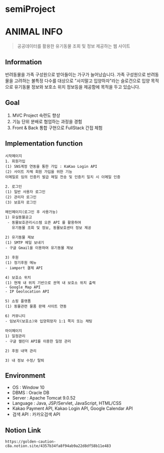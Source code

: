 # semiProject
 
# ANIMAL INFO
> 공공데이터를 활용한 유기동물 조회 및 정보 제공하는 웹 사이트

## Information
반려동물을 가족 구성원으로 받아들이는 가구가 늘어났습니다.
가족 구성원으로 반려동물을 고려하는 불특정 다수를 대상으로 
"사지말고 입양하자"라는 슬로건으로 입양 목적으로 유기동물 정보와 
보호소 위치 정보등을 제공함에 목적을 두고 있습니다.


## Goal
1. MVC Project 숙련도 향상
2. 기능 단위 분배로 협업하는 과정을 경험
3. Front & Back 통합 구현으로 FullStack 간접 체험

## Implementation function
```
시작페이지
1. 회원가입
(1) SNS계정 연동을 통한 가입 : KaKao Login API
(2) 사이트 자체 회원 가입을 위한 기능
이메일로 임의 인증키 발급 메일 전송 및 인증키 일치 시 이메일 인증 

2. 로그인 
(1) 일반 사용자 로그인 
(2) 관리자 로그인
(3) 보호자 로그인 
```

```
메인페이지(로그인 후 사용가능)
1) 유실동물공고
 - 동물보호관리시스템 오픈 API 를 활용하여 
   유기동물 조회 및 정보, 동물보호센터 정보 제공

2) 유기동물 제보 
(1) SMTP 메일 보내기
- 구글 Gmail을 이용하여 유기동물 제보 

3) 후원
(1) 정기후원 메뉴 
- iamport 결제 API

4) 보호소 위치 
(1) 현재 내 위치 기반으로 권역 내 보호소 위치 출력 
- Google Map API
- IP Geolocation API

5) 쇼핑 플랫폼
(1) 동물관련 물품 판매 사이트 연동 

6) 커뮤니티
- 임보자(보호소)와 입양희망자 1:1 쪽지 또는 채팅
```

```
마이페이지
1) 일정관리
- 구글 캘린더 API를 이용한 일정 관리 

2) 후원 내역 관리 

3) 내 정보 수정/ 탈퇴
```

## Environment
- OS : Window 10
- DBMS : Oracle DB 
- Server : Apache Tomcat 9.0.52
- Language : Java, JSP/Servlet, JavaScript, HTML/CSS
- Kakao Payment API, Kakao Login API, Google Calendar API
- 검색 API : 카카오검색 API

## Notion Link
```
https://golden-caution-c8a.notion.site/4357b34fa8f94ab9a22d8df58b11e483
```
